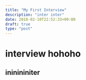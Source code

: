 ```yaml
---
title: "My First Interview"
description: "inter inter"
date: 2018-02-10T22:52:33+09:00
draft: true
type: "post"
---
```


# interview hohoho

## ininininiter